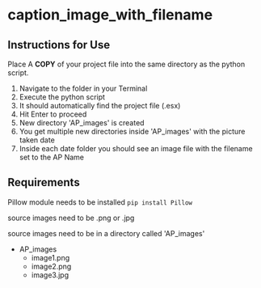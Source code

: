 # caption_image_with_filename
## Instructions for Use

Place A **COPY** of your project file into the same directory as the python script.

1. Navigate to the folder in your Terminal
2. Execute the python script
3. It should automatically find the project file (.esx)
4. Hit Enter to proceed
5. New directory 'AP_images' is created
6. You get multiple new directories inside 'AP_images' with the picture taken date
7. Inside each date folder you should see an image file with the filename set to the AP Name

## Requirements
Pillow module needs to be installed
`pip install Pillow`

source images need to be .png or .jpg

source images need to be in a directory called 'AP_images'

+ AP_images
  + image1.png
  + image2.png
  + image3.jpg
